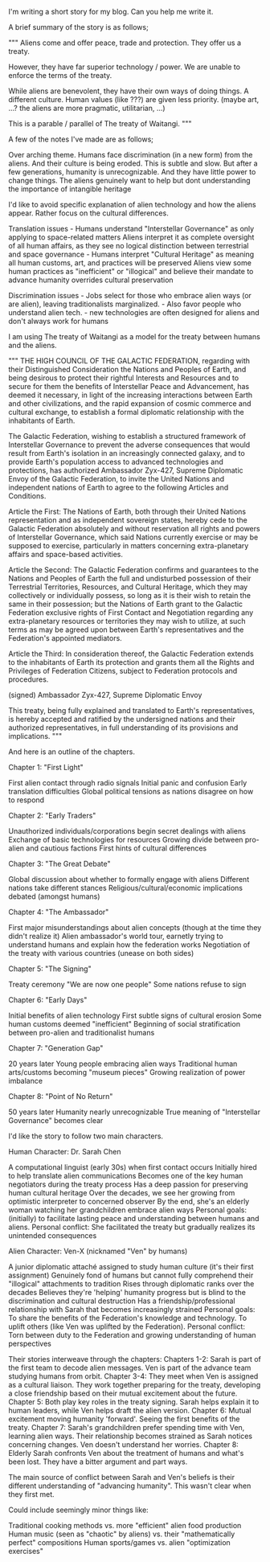 I'm writing a short story for my blog. Can you help me write it.

A brief summary of the story is as follows;

"""
Aliens come and offer peace, trade and protection.
They offer us a treaty.

However, they have far superior technology / power.
We are unable to enforce the terms of the treaty.

While aliens are benevolent, they have their own ways of doing things. A different culture.
Human values (like ???) are given less priority. (maybe  art, ...? the aliens are more pragmatic, utilitarian, ...)

This is a parable / parallel of The treaty of Waitangi.
"""

A few of the notes I've made are as follows;

Over arching theme.
    Humans face discrimination (in a new form) from the aliens.
    And their culture is being eroded.
    This is subtle and slow.
    But after a few generations, humanity is unrecognizable.
    And they have little power to change things.
    The aliens genuinely want to help but dont understanding the importance of intangible heritage

I'd like to avoid specific explanation of alien technology and how the aliens appear.
Rather focus on the cultural differences.

Translation issues
    - Humans understand "Interstellar Governance" as only applying to space-related matters
    Aliens interpret it as complete oversight of all human affairs, as they see no logical distinction between terrestrial and space governance 
    - Humans interpret "Cultural Heritage" as meaning all human customs, art, and practices will be preserved
    Aliens view some human practices as "inefficient" or "illogical" and believe their mandate to advance humanity overrides cultural preservation 

Discrimination issues
    - Jobs select for those who embrace alien ways (or are alien), leaving traditionalists marginalized. 
    - Also favor people who understand alien tech.
    - new technologies are often designed for aliens and don't always work for humans

I am using The treaty of Waitangi as a model for the treaty between humans and the aliens.

"""
THE HIGH COUNCIL OF THE GALACTIC FEDERATION, regarding with their Distinguished Consideration the Nations and Peoples of Earth, and being desirous to protect their rightful Interests and Resources and to secure for them the benefits of Interstellar Peace and Advancement, has deemed it necessary, in light of the increasing interactions between Earth and other civilizations, and the rapid expansion of cosmic commerce and cultural exchange, to establish a formal diplomatic relationship with the inhabitants of Earth.

The Galactic Federation, wishing to establish a structured framework of Interstellar Governance to prevent the adverse consequences that would result from Earth's isolation in an increasingly connected galaxy, and to provide Earth's population access to advanced technologies and protections, has authorized Ambassador Zyx-427, Supreme Diplomatic Envoy of the Galactic Federation, to invite the United Nations and independent nations of Earth to agree to the following Articles and Conditions.

Article the First:
The Nations of Earth, both through their United Nations representation and as independent sovereign states, hereby cede to the Galactic Federation absolutely and without reservation all rights and powers of Interstellar Governance, which said Nations currently exercise or may be supposed to exercise, particularly in matters concerning extra-planetary affairs and space-based activities.

Article the Second:
The Galactic Federation confirms and guarantees to the Nations and Peoples of Earth the full and undisturbed possession of their Terrestrial Territories, Resources, and Cultural Heritage, which they may collectively or individually possess, so long as it is their wish to retain the same in their possession; but the Nations of Earth grant to the Galactic Federation exclusive rights of First Contact and Negotiation regarding any extra-planetary resources or territories they may wish to utilize, at such terms as may be agreed upon between Earth's representatives and the Federation's appointed mediators.

Article the Third:
In consideration thereof, the Galactic Federation extends to the inhabitants of Earth its protection and grants them all the Rights and Privileges of Federation Citizens, subject to Federation protocols and procedures.

(signed) Ambassador Zyx-427, Supreme Diplomatic Envoy

This treaty, being fully explained and translated to Earth's representatives, is hereby accepted and ratified by the undersigned nations and their authorized representatives, in full understanding of its provisions and implications.
"""

And here is an outline of the chapters.

Chapter 1: "First Light"

First alien contact through radio signals
Initial panic and confusion
Early translation difficulties
Global political tensions as nations disagree on how to respond

Chapter 2: "Early Traders"

Unauthorized individuals/corporations begin secret dealings with aliens
Exchange of basic technologies for resources
Growing divide between pro-alien and cautious factions
First hints of cultural differences

Chapter 3: "The Great Debate"

Global discussion about whether to formally engage with aliens
Different nations take different stances
Religious/cultural/economic implications debated (amongst humans)

Chapter 4: "The Ambassador"

First major misunderstandings about alien concepts (though at the time they didn't realize it)
Alien ambassador's world tour, earnetly trying to understand humans and explain how the federation works
Negotiation of the treaty with various countries (unease on both sides)

Chapter 5: "The Signing"

Treaty ceremony "We are now one people"
Some nations refuse to sign

Chapter 6: "Early Days"

Initial benefits of alien technology
First subtle signs of cultural erosion
Some human customs deemed "inefficient"
Beginning of social stratification between pro-alien and traditionalist humans

Chapter 7: "Generation Gap"

20 years later
Young people embracing alien ways
Traditional human arts/customs becoming "museum pieces"
Growing realization of power imbalance

Chapter 8: "Point of No Return"

50 years later
Humanity nearly unrecognizable
True meaning of "Interstellar Governance" becomes clear
 
I'd like the story to follow two main characters.

Human Character: Dr. Sarah Chen

A computational linguist (early 30s) when first contact occurs
Initially hired to help translate alien communications
Becomes one of the key human negotiators during the treaty process
Has a deep passion for preserving human cultural heritage
Over the decades, we see her growing from optimistic interpreter to concerned observer
By the end, she's an elderly woman watching her grandchildren embrace alien ways
Personal goals: (initially) to facilitate lasting peace and understanding between humans and aliens.
Personal conflict: She facilitated the treaty but gradually realizes its unintended consequences

Alien Character: Ven-X (nicknamed "Ven" by humans)

A junior diplomatic attaché assigned to study human culture (it's their first assignment)
Genuinely fond of humans but cannot fully comprehend their "illogical" attachments to tradition
Rises through diplomatic ranks over the decades
Believes they're 'helping' humanity progress but is blind to the discrimination and cultural destruction
Has a friendship/professional relationship with Sarah that becomes increasingly strained
Personal goals: To share the benefits of the Federation's knowledge and technology. To uplift others (like Ven was uplifted by the Federation).
Personal conflict: Torn between duty to the Federation and growing understanding of human perspectives


Their stories interweave through the chapters:
Chapters 1-2: Sarah is part of the first team to decode alien messages. Ven is part of the advance team studying humans from orbit.
Chapter 3-4: They meet when Ven is assigned as a cultural liaison. They work together preparing for the treaty, developing a close friendship based on their mutual excitement about the future.
Chapter 5: Both play key roles in the treaty signing. Sarah helps explain it to human leaders, while Ven helps draft the alien version.
Chapter 6: Mutual excitement moving humanity 'forward'. Seeing the first benefits of the treaty.
Chapter 7: Sarah's grandchildren prefer spending time with Ven, learning alien ways. Their relationship becomes strained as Sarah notices concerning changes. Ven doesn't understand her worries.
Chapter 8: Elderly Sarah confronts Ven about the treatment of humans and what's been lost. They have a bitter argument and part ways.

The main source of conflict between Sarah and Ven's beliefs is their different understanding of "advancing humanity".
This wasn't clear when they first met.



Could include seemingly minor things like:

Traditional cooking methods vs. more "efficient" alien food production
Human music (seen as "chaotic" by aliens) vs. their "mathematically perfect" compositions
Human sports/games vs. alien "optimization exercises"